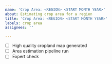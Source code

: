 ```yaml
---
name: 'Crop Area: <REGION> <START MONTH YEAR>'
about: Estimating crop area for a region
title: 'Crop Area: <REGION> <START MONTH YEAR>'
labels: crop area
assignees: ''

---
```


- [ ] High quality cropland map generated
- [ ] Area estimation pipeline run
- [ ] Expert check
